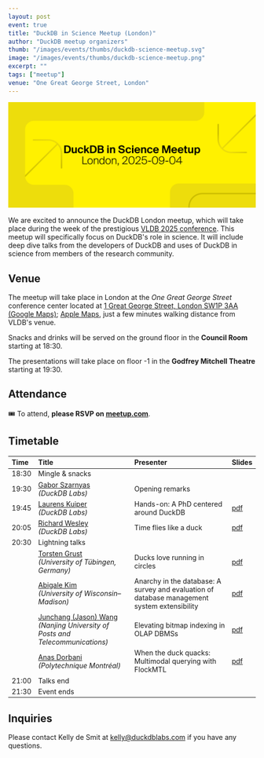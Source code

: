 ```yaml
---
layout: post
event: true
title: "DuckDB in Science Meetup (London)"
author: "DuckDB meetup organizers"
thumb: "/images/events/thumbs/duckdb-science-meetup.svg"
image: "/images/events/thumbs/duckdb-science-meetup.png"
excerpt: ""
tags: ["meetup"]
venue: "One Great George Street, London"
---
```


<img src="/images/events/thumbs/duckdb-science-meetup.svg"
     alt="DuckDB in Science Meetup Splashscreen"
     width="680"
     />

We are excited to announce the DuckDB London meetup, which will take place during the week of the prestigious [VLDB 2025 conference](https://vldb.org/2025/). This meetup will specifically focus on DuckDB's role in science. It will include deep dive talks from the developers of DuckDB and uses of DuckDB in science from members of the research community.

## Venue

The meetup will take place in London at the _One Great George Street_ conference center located at [1 Great George Street, London SW1P 3AA (Google Maps)](https://maps.app.goo.gl/DWVGea9utbWp7GRw6); [Apple Maps](https://maps.apple.com/place?address=1%20Great%20George%20Street,%20London,%20SW1P%203AA,%20England&coordinate=51.501103,-0.128750&name=1%20Great%20George%20Street&map=explore), just a few minutes walking distance from VLDB's venue.

Snacks and drinks will be served on the ground floor in the **Council Room** starting at 18:30.

The presentations will take place on floor -1 in the **Godfrey Mitchell Theatre** starting at 19:30.

## Attendance

🎟️ To attend, **please RSVP on [meetup.com](https://www.meetup.com/duckdb/events/310746763/)**.

## Timetable

| Time  | Title                                                                                                              | Presenter                                                                                    | Slides                                                                                                                 |
| :---- | :----------------------------------------------------------------------------------------------------------------- | :------------------------------------------------------------------------------------------- | ---------------------------------------------------------------------------------------------------------------------- |
| 18:30 | Mingle & snacks                                                                                                    |                                                                                              |                                                                                                                        |
| 19:30 | [Gabor Szarnyas](https://szarnyasg.org)<br>_(DuckDB Labs)_                                                         | Opening remarks                                                                              |                                                                                                                        |
| 19:45 | [Laurens Kuiper](https://www.linkedin.com/in/lnkuiper/)<br>_(DuckDB Labs)_                                         | Hands-on: A PhD centered around DuckDB                                                       | [pdf](https://blobs.duckdb.org/events/duckdb-in-science-london-meetup/laurens-kuiper-a-phd-centered-around-duckdb.pdf) |
| 20:05 | [Richard Wesley](https://www.linkedin.com/in/riwesley/)<br>_(DuckDB Labs)_                                         | Time flies like a duck                                                                       | [pdf](https://blobs.duckdb.org/events/duckdb-in-science-london-meetup/richard-wesley-time-flies-like-a-duck.pdf)       |
| 20:30 | Lightning talks                                                                                                    |                                                                                              |                                                                                                                        |
|       | [Torsten Grust](https://db.cs.uni-tuebingen.de/grust)<br>_(University of Tübingen, Germany)_                       | Ducks love running in circles                                                                | [pdf](https://blobs.duckdb.org/events/duckdb-in-science-london-meetup/torsten-grust-ducks-love-running-in-circles.pdf) |
|       | [Abigale Kim](https://www.linkedin.com/in/abigalekim/)<br>_(University of Wisconsin–Madison)_                      | Anarchy in the database: A survey and evaluation of database management system extensibility | [pdf](https://blobs.duckdb.org/events/duckdb-in-science-london-meetup/abigale-kim-anarchy-in-the-database.pdf)         |
|       | [Junchang (Jason) Wang](https://junchangwang.github.io/)<br>_(Nanjing University of Posts and Telecommunications)_ | Elevating bitmap indexing in OLAP DBMSs                                                      | [pdf](https://blobs.duckdb.org/events/duckdb-in-science-london-meetup/junchang-bitmap-indexing-cubit.pdf)              |
|       | [Anas Dorbani](https://www.linkedin.com/in/anasdorbani/)<br>_(Polytechnique Montréal)_                             | When the duck quacks: Multimodal querying with FlockMTL                                      | [pdf](https://blobs.duckdb.org/events/duckdb-in-science-london-meetup/anas-dorbani-flockmtl.pdf)                       |
| 21:00 | Talks end                                                                                                          |                                                                                              |                                                                                                                        |
| 21:30 | Event ends                                                                                                         |                                                                                              |                                                                                                                        |

## Inquiries

Please contact Kelly de Smit at [kelly@duckdblabs.com](mailto:kelly@duckdblabs.com) if you have any questions.
